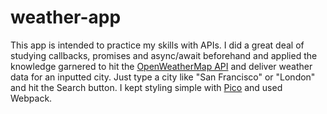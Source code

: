 # weather-app

This app is intended to practice my skills with APIs. I did a great deal of studying callbacks, promises and async/await beforehand and applied the knowledge garnered to hit the [OpenWeatherMap API](https://openweathermap.org/) and deliver weather data for an inputted city. Just type a city like "San Francisco" or "London" and hit the Search button. I kept styling simple with [Pico](https://picocss.com/) and used Webpack.
